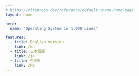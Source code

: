 ```yaml
---
# https://vitepress.dev/reference/default-theme-home-page
layout: home

hero:
  name: "Operating System in 1,000 Lines"

features:
  - title: English version
    link: /en
  - title: 日本語版
    link: /ja
  - title: 한국어
    link: /ko
---
```


